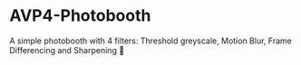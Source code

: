 # AVP4-Photobooth
A simple photobooth with 4 filters: Threshold greyscale, Motion Blur, Frame Differencing and Sharpening 📸


